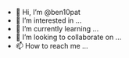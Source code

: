 - 👋 Hi, I’m @ben10pat
- 👀 I’m interested in ...
- 🌱 I’m currently learning ...
- 💞️ I’m looking to collaborate on ...
- 📫 How to reach me ...

<!---
ben10pat/ben10pat is a ✨ special ✨ repository because its `README.md` (this file) appears on your GitHub profile.
You can click the Preview link to take a look at your changes.
--->
